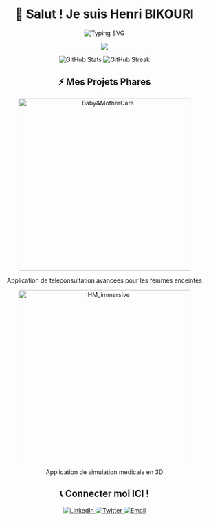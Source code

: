 <h1 align="center">🖖 Salut ! Je suis Henri BIKOURI </h1>

<p align="center">
  <img src="https://readme-typing-svg.herokuapp.com/?lines=Développeur%20Passionné;Créateur%20de%20Solutions%20Innovantes;Amoureux%20du%20Code&font=Pacifico&center=true&width=500&height=100&color=3366FF&vCenter=true" alt="Typing SVG" />
</p>

<p align="center">
  <a href="https://skillicons.dev">
    <img src="https://skillicons.dev/icons?i=js,react,nodejs,python,java,git,github,html,css,django,threejs,blender,php,c,c++,spring,laravel,angular,hibernate,javascript,bootstrap,unity,magento,makehuman" />
  </a>
</p>

<p align="center">
  <img src="https://github-readme-stats.vercel.app/api?username=Henribikouri&show_icons=true&theme=radical" alt="GitHub Stats" />
  
  <img src="https://github-readme-streak-stats.herokuapp.com/?user=Henribikouri&theme=radical" alt="GitHub Streak" />
</p>
<h2 align="center">⚡ Mes Projets Phares</h2>

<p align="center">
  <a href="https://github.com/Henribikouri/Appli-Teleconsultation">
    <img src="#" width="400" alt="Baby&MotherCare" />
  </a>
  <p align="center">Application de teleconsultation avancees pour les femmes enceintes </p>

  <p align="center">
  <a href="https://github.com/Henribikouri/IHM_IMMERSIVE">
    <img src="#" width="400" alt="IHM_immersive" />
  </a>
  <p align="center">Application de simulation medicale en 3D </p>
<h2 align="center">📞 Connecter moi ICI !</h2>

<p align="center">
  <a href="https://www.linkedin.com/in/henri-bikouri-a14463281?utm_source=share&utm_campaign=share_via&utm_content=profile&utm_medium=android_app">
    <img src="https://img.shields.io/badge/LinkedIn-0077B5?style=for-the-badge&logo=linkedin&logoColor=white" alt="LinkedIn" />
  </a>
  <a href="https://x.com/HBikouri?s=09">
    <img src="https://img.shields.io/badge/Twitter-1DA1F2?style=for-the-badge&logo=twitter&logoColor=white" alt="Twitter" />
  </a>
  <a href="mailto:henribikouri@gmail.com">
    <img src="https://img.shields.io/badge/Email-D14836?style=for-the-badge&logo=gmail&logoColor=white" alt="Email" />
  </a>
</p>
